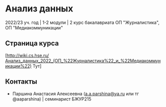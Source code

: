 # Анализ данных

2022/23 уч. год | 1-2 модули | 2 курс бакалавриата ОП "Журналистика", ОП "Медиакоммуникации"

## Страница курса

[http://wiki.cs.hse.ru/Анализ_данных_2022_(ОП_%22Журналистика%22_и_%22Медиакоммуникации%22) Тут]

## Контакты

+ Паршина Анастасия Алексеевна (a.a.parshina@ya.ru или тг @aaparshina) | семинарист БЖУР215
